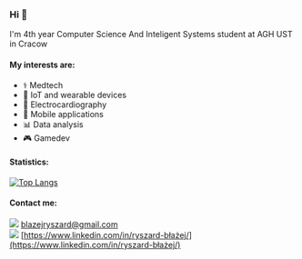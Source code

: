 ### Hi 👋

I'm 4th year Computer Science And Inteligent Systems student at AGH UST in Cracow
#### My interests are:
  - ⚕️ Medtech
  - :signal_strength: IoT and wearable devices
  - :heartbeat: Electrocardiography
  - 📱 Mobile applications
  - 📊 Data analysis
  - 🎮 Gamedev

#### Statistics:
[![Top Langs](https://github-readme-stats.vercel.app/api/top-langs/?username=user17359)](https://github.com/anuraghazra/github-readme-stats)

#### Contact me:
<img src="https://img.shields.io/badge/Gmail-D14836?style=for-the-badge&logo=gmail&logoColor=white" /> blazejryszard@gmail.com
</br>
<img src="https://img.shields.io/badge/LinkedIn-0077B5?style=for-the-badge&logo=linkedin&logoColor=white" /> [https://www.linkedin.com/in/ryszard-błażej/](https://www.linkedin.com/in/ryszard-błażej/)
